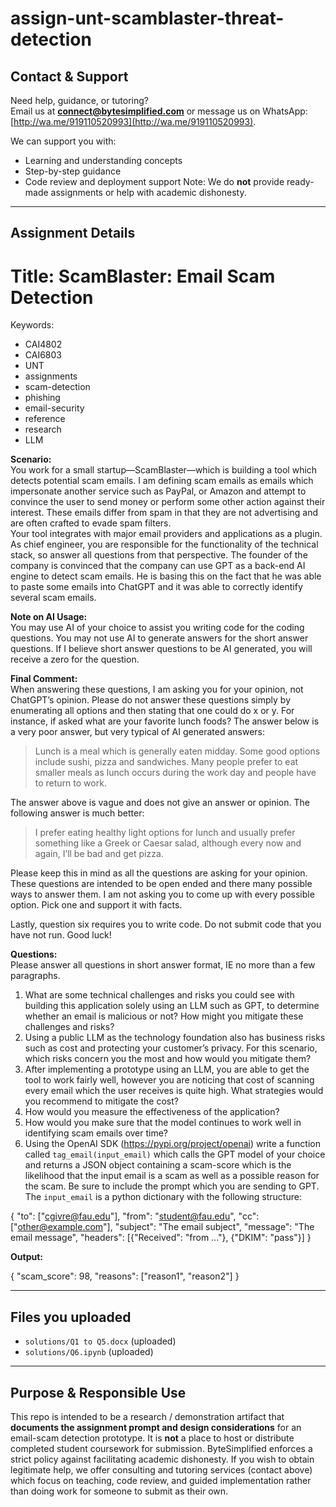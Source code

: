 # assign-unt-scamblaster-threat-detection

## Contact & Support  

Need help, guidance, or tutoring?  
Email us at **connect@bytesimplified.com** or message us on WhatsApp: [http://wa.me/919110520993](http://wa.me/919110520993).  

We can support you with:  
- Learning and understanding concepts  
- Step-by-step guidance  
- Code review and deployment support
Note: We do **not** provide ready-made assignments or help with academic dishonesty.  
---

## Assignment Details 
# Title: ScamBlaster: Email Scam Detection

Keywords:
  - CAI4802
  - CAI6803
  - UNT
  - assignments
  - scam-detection
  - phishing
  - email-security
  - reference
  - research
  - LLM

**Scenario:**  
You work for a small startup—ScamBlaster—which is building a tool which detects potential scam emails. I am defining scam emails as emails which impersonate another service such as PayPal, or Amazon and attempt to convince the user to send money or perform some other action against their interest. These emails differ from spam in that they are not advertising and are often crafted to evade spam filters.  
Your tool integrates with major email providers and applications as a plugin.  
As chief engineer, you are responsible for the functionality of the technical stack, so answer all questions from that perspective. The founder of the company is convinced that the company can use GPT as a back-end AI engine to detect scam emails. He is basing this on the fact that he was able to paste some emails into ChatGPT and it was able to correctly identify several scam emails.

**Note on AI Usage:**  
You may use AI of your choice to assist you writing code for the coding questions. You may not use AI to generate answers for the short answer questions. If I believe short answer questions to be AI generated, you will receive a zero for the question.

**Final Comment:**  
When answering these questions, I am asking you for your opinion, not ChatGPT’s opinion. Please do not answer these questions simply by enumerating all options and then stating that one could do x or y. For instance, if asked what are your favorite lunch foods? The answer below is a very poor answer, but very typical of AI generated answers:  

> Lunch is a meal which is generally eaten midday. Some good options include sushi, pizza and sandwiches. Many people prefer to eat smaller meals as lunch occurs during the work day and people have to return to work.

The answer above is vague and does not give an answer or opinion. The following answer is much better:  

> I prefer eating healthy light options for lunch and usually prefer something like a Greek or Caesar salad, although every now and again, I’ll be bad and get pizza.

Please keep this in mind as all the questions are asking for your opinion. These questions are intended to be open ended and there many possible ways to answer them. I am not asking you to come up with every possible option. Pick one and support it with facts.  

Lastly, question six requires you to write code. Do not submit code that you have not run. Good luck!

**Questions:**  
Please answer all questions in short answer format, IE no more than a few paragraphs.

1. What are some technical challenges and risks you could see with building this application solely using an LLM such as GPT, to determine whether an email is malicious or not? How might you mitigate these challenges and risks?
2. Using a public LLM as the technology foundation also has business risks such as cost and protecting your customer’s privacy. For this scenario, which risks concern you the most and how would you mitigate them?
3. After implementing a prototype using an LLM, you are able to get the tool to work fairly well, however you are noticing that cost of scanning every email which the user receives is quite high. What strategies would you recommend to mitigate the cost?
4. How would you measure the effectiveness of the application?
5. How would you make sure that the model continues to work well in identifying scam emails over time?
6. Using the OpenAI SDK (https://pypi.org/project/openai) write a function called `tag_email(input_email)` which calls the GPT model of your choice and returns a JSON object containing a scam-score which is the likelihood that the input email is a scam as well as a possible reason for the scam. Be sure to include the prompt which you are sending to GPT.  
   The `input_email` is a python dictionary with the following structure:

{
"to": ["cgivre@fau.edu"],
"from": "student@fau.edu",
"cc": ["other@example.com"],
"subject": "The email subject",
"message": "The email message",
"headers": [{"Received": "from ..."}, {"DKIM": "pass"}]
}

**Output:**

{
"scam_score": 98,
"reasons": ["reason1", "reason2"]
}

---

## Files you uploaded
- `solutions/Q1 to Q5.docx`  (uploaded)  
- `solutions/Q6.ipynb`       (uploaded)  

---

## Purpose & Responsible Use
This repo is intended to be a research / demonstration artifact that **documents the assignment prompt and design considerations** for an email-scam detection prototype. It is **not** a place to host or distribute completed student coursework for submission. ByteSimplified enforces a strict policy against facilitating academic dishonesty. If you wish to obtain legitimate help, we offer consulting and tutoring services (contact above) which focus on teaching, code review, and guided implementation rather than doing work for someone to submit as their own.





